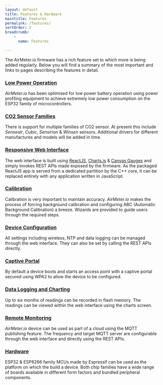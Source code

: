 ```yaml
---
layout: default
title: Features & Hardware
maintitle: Features
permalink: /features/
sortOrder: 2
breadcrumb:
    - 
      name: Features
      
---
```


The AirMeter.io firmware has a rich feature set to which more is being added regularly. Below you will find a summary of the most important and links to pages describing the features in detail.

### [Low Power Operation](/features/lowpower)
*AirMeter.io* has been optimised for low power battery operation using power profiling equipment to achieve extremely low power consumption on the ESP32 family of microcontrollers. 

### [CO2 Sensor Families](/features/sensors)
There is support for multiple families of CO2 sensor. At present this include *Senseair*, *Cubic*, *Sensirion* & *Winsen* sensors. Additional drivers for different manufactures and models will be added in time.

### [Responsive Web Interface](/features/webui)
The web interface is built using [ReactJS](https://reactjs.org), [Charts.js](https://www.chartjs.org/)  & [Canvas Gauges](https://canvas-gauges.com/) and simply invokes REST APIs made exposed by the firmware. As the packaged ReactJS app is served from a dedicated partition by the C++ core, it can be replaced entirely with any application written in JavaScript.

### [Calibration](/features/calibration) 
Calibration is very important to maintain accuracy. *AirMeter.io* makes the process of forcing background calibration and configuring ABC (Automatic Background Calibration) a breeze. Wizards are provided to guide users through the required steps.

### [Device Configuration](/features/configuration)
All settings including wireless, NTP and data logging can be managed through the web interface. They can also be set by calling the REST APIs directly.

### [Captive Portal](/features/captiveportal) 
By default a device boots and starts an access point with a captive portal secured using WPA2 to allow the device to be configured.

### [Data Logging and Charting](/features/datalogging)
Up to six months of readings can be recorded in flash memory. The readings can be viewed within the web interface using the charts screen. 

### [Remote Monitoring](/features/remotemonitoring) 
*AirMeter.io* device can be used as part of a cloud using the MQTT publishing feature. The frequency and target MQTT server are configurable through the web interface and directly using the REST APIs.

### [Hardware](/features/hardware) 
ESP32 & ESP8266 family MCUs made by Espressif can be used as the platform on which the build a device. Both chip families have a wide range of boards available in different form factors and bundled peripheral components.